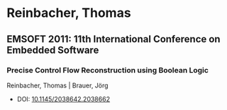 # Reinbacher, Thomas

## EMSOFT 2011: 11th International Conference on Embedded Software

### Precise Control Flow Reconstruction using Boolean Logic
Reinbacher, Thomas | Brauer, Jörg
* DOI: [10.1145/2038642.2038662](https://doi.org/10.1145/2038642.2038662)

